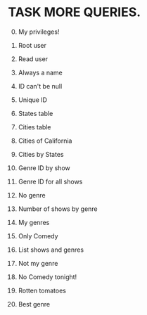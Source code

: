 # TASK MORE QUERIES.

0. My privileges!

1. Root user

2. Read user

3. Always a name

4. ID can't be null

5. Unique ID

6. States table

7. Cities table

8. Cities of California

9. Cities by States

10. Genre ID by show

11. Genre ID for all shows

12. No genre

13. Number of shows by genre

14. My genres

15. Only Comedy

16. List shows and genres

17. Not my genre

18. No Comedy tonight!

19. Rotten tomatoes

20. Best genre
